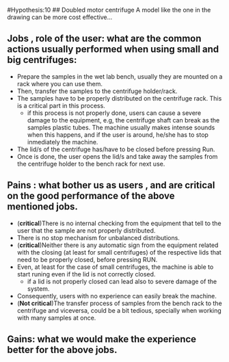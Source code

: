 #Hypothesis:10 ## Doubled motor centrifuge
A model like the one in the drawing can be more cost effective...

## Jobs ,  role of the user: what are the common actions usually performed when using small and big centrifuges:

- Prepare the samples in the wet lab bench, usually they are mounted on a rack where you can use them.
- Then, transfer the samples to the centrifuge holder/rack.
- The samples have to be properly distributed on the centrifuge rack. This is a critical part in this process.
  - if this process is not properly done, users can cause a severe damage to the equipment, e.g, the centrifuge shaft can break as the samples plastic tubes. The machine usually makes intense sounds when this happens, and if the user is around, he/she has to stop inmediately the machine.
- The lid/s of the centrifuge has/have to be closed before pressing Run.
- Once is done, the user opens the lid/s and take away the samples from the centrifuge holder to the bench rack for next use.

## Pains : what bother us as users , and are critical on the good performance of the above mentioned jobs.
- (**critical**)There is no internal checking from the equipment that tell to the user that the sample are not properly distributed.
- There is no stop mechanism for unbalanced distributions.
- (**critical**)Neither there is any automatic sign from the equipment related with the  closing (at least for small centrifuges) of the respective lids that need to be properly closed, before pressing RUN.
- Even, at least for the case of small centrifuges, the machine is able to start runing even if the lid is not correctly closed.
  - if a lid is not properly closed can lead also to severe damage of the system.
- Consequently, users with no experience can easily break the machine.
- (**Not critical**)The transfer process of samples from the bench rack to the centrifuge and viceversa, could be a bit tedious, specially when working with many samples at once.

## Gains: what we would make the experience better for the above jobs.
